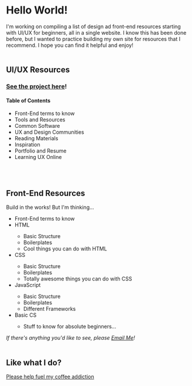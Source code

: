 # Hello World!
I'm working on compiling a list of design ad front-end resources starting with UI/UX for beginners, all in a single website. I know this has been done before, but I wanted to practice building my own site for resources that I recommend. I hope you can find it helpful and enjoy!
<br>
<br>

## UI/UX Resources
### <a href="https://lindaicing.github.io/resources/" title="Hello World :)" target="_blank">See the project here</a>!
#### Table of Contents
<ul>
  <li>Front-End terms to know</li>
  <li>Tools and Resources</li>
  <li>Common Software</li>
  <li>UX and Design Communities</li>
  <li>Reading Materials</li>
  <li>Inspiration</li>
  <li>Portfolio and Resume</li>
  <li>Learning UX Online</li>
</ul>
<br>
<br>

## Front-End Resources
Build in the works! But I'm thinking...
<ul>
  <li>Front-End terms to know</li>
  <li>HTML</li>
  <ul>
    <li>Basic Structure</li>
    <li>Boilerplates</li>
    <li>Cool things you can do with HTML</li>
  </ul>
  <li>CSS</li>
  <ul>
    <li>Basic Structure</li>
    <li>Boilerplates</li>
    <li>Totally awesome things you can do with CSS</li>
  </ul>
  <li>JavaScript</li>
  <ul>
    <li>Basic Structure</li>
    <li>Boilerplates</li>
    <li>Different Frameworks</li>
  </ul>
  <li>Basic CS</li>
  <ul>
    <li>Stuff to know for absolute beginners...</li>
  </ul>
</ul>
<em>If there's anything you'd like to see, please <a href="mailto:&#108;&#105;&#110;&#100;&#097;&#116;&#104;&#101;&#104;&#117;&#097;&#110;&#103;&#064;&#103;&#109;&#097;&#105;&#108;&#046;&#099;&#111;&#109;" target="_blank">Email Me</a>!</em>
<br>
<br>

## Like what I do?
<a href="https://www.buymeacoffee.com/lindaicing" title="Please I crave caffeine" target="_blank">Please help fuel my coffee addiction</a>
